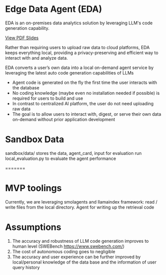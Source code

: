 # Edge Data Agent (EDA)
EDA is an on-premises data analytics solution by leveraging LLM's code generation capability.

[View PDF Slides](https://drive.google.com/file/d/1T6lkWaYl0h4SdZoKudRBnUrloUD7MUEf/view?usp=sharing)

Rather than requiring users to upload raw data to cloud platforms, EDA keeps everything local, providing a privacy-preserving and efficient way to interact with and analyze data.

EDA converts a user’s own data into a local on-demand agent service by leveraging the latest auto code generation capabilities of LLMs
- Agent code is generated on the fly the first time the user interacts with the database
- No coding knowledge (maybe even no installation needed if possible) is required for users to build and use
- In contrast to centralized AI platform, the user do not need uploading raw data
- The goal is to allow users to interact with, digest, or serve their own data on-demand without prior application development

# Sandbox Data
sandbox/data/ stores the data, agent_card, input for evaluation
run local_evaluation.py to evaluate the agent performance

=======
# MVP toolings
Currently, we are leveraging smolagents and llamaindex framework: read / write files from the local directory. Agent for writing up the retrieval code


# Assumptions
1. The accuracy and robustness of LLM code generation improves to human level (SWEBench https://www.swebench.com/)
2. The cost of autonomous coding goes to negligible
3. The accuracy and user experience can be further improved by local/personal knowledge of the data base and the information of user query history
